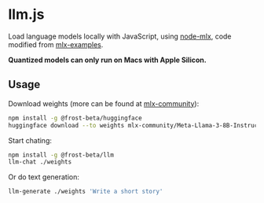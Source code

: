 # llm.js

Load language models locally with JavaScript, using
[node-mlx](https://github.com/frost-beta/node-mlx), code modified from
[mlx-examples](https://github.com/ml-explore/mlx-examples).

__Quantized models can only run on Macs with Apple Silicon.__

## Usage

Download weights
(more can be found at [mlx-community](https://huggingface.co/collections/mlx-community/)):

```sh
npm install -g @frost-beta/huggingface
huggingface download --to weights mlx-community/Meta-Llama-3-8B-Instruct-8bit
```

Start chating:

```sh
npm install -g @frost-beta/llm
llm-chat ./weights
```

Or do text generation:

```sh
llm-generate ./weights 'Write a short story'
```
